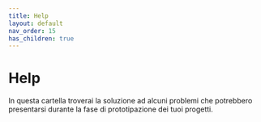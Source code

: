 ```yaml
---
title: Help
layout: default
nav_order: 15
has_children: true
---
```


# Help

In questa cartella troverai la soluzione ad alcuni problemi che potrebbero presentarsi durante la fase di prototipazione dei tuoi progetti.
